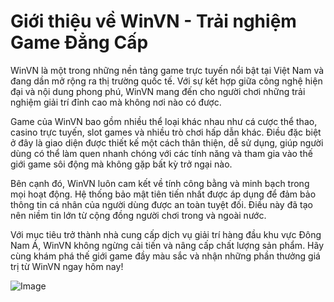 # Giới thiệu về WinVN - Trải nghiệm Game Đẳng Cấp

WinVN là một trong những nền tảng game trực tuyến nổi bật tại Việt Nam và đang dần mở rộng ra thị trường quốc tế. Với sự kết hợp giữa công nghệ hiện đại và nội dung phong phú, WinVN mang đến cho người chơi những trải nghiệm giải trí đỉnh cao mà không nơi nào có được.

Game của WinVN bao gồm nhiều thể loại khác nhau như cá cược thể thao, casino trực tuyến, slot games và nhiều trò chơi hấp dẫn khác. Điều đặc biệt ở đây là giao diện được thiết kế một cách thân thiện, dễ sử dụng, giúp người dùng có thể làm quen nhanh chóng với các tính năng và tham gia vào thế giới game sôi động mà không gặp bất kỳ trở ngại nào.

Bên cạnh đó, WinVN luôn cam kết về tính công bằng và minh bạch trong mọi hoạt động. Hệ thống bảo mật tiên tiến nhất được áp dụng để đảm bảo thông tin cá nhân của người dùng được an toàn tuyệt đối. Điều này đã tạo nên niềm tin lớn từ cộng đồng người chơi trong và ngoài nước.

Với mục tiêu trở thành nhà cung cấp dịch vụ giải trí hàng đầu khu vực Đông Nam Á, WinVN không ngừng cải tiến và nâng cấp chất lượng sản phẩm. Hãy cùng khám phá thế giới game đầy màu sắc và nhận những phần thưởng giá trị từ WinVN ngay hôm nay!

![Image](https://github.com/user-attachments/assets/bd51ea9f-0666-407b-a7a7-98ead6de688c)